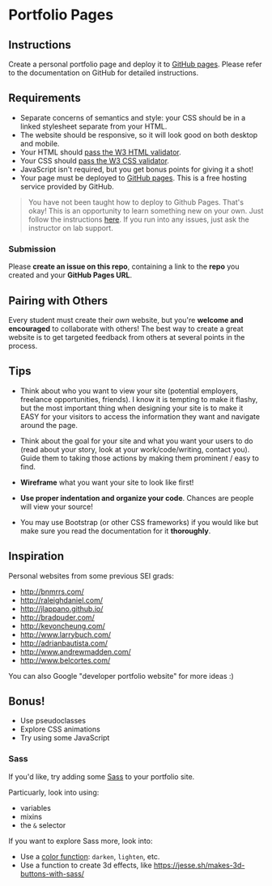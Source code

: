 # Portfolio Pages

## Instructions

Create a personal portfolio page and deploy it to [GitHub pages](https://pages.github.com/). Please refer to the documentation on GitHub for detailed instructions.

## Requirements

- Separate concerns of semantics and style: your CSS should be in a linked stylesheet separate from your HTML.
- The website should be responsive, so it will look good on both desktop and mobile. 
- Your HTML should [pass the W3 HTML validator](https://validator.w3.org/#validate_by_input).
- Your CSS should [pass the W3 CSS validator](https://jigsaw.w3.org/css-validator/#validate_by_input).
- JavaScript isn't required, but you get bonus points for giving it a shot!
- Your page must be deployed to [GitHub pages](https://pages.github.com/). This is a free hosting service provided by GitHub. 

> You have not been taught how to deploy to Github Pages. That's okay! This is an opportunity to learn something new on your own. Just follow the instructions [here](https://pages.github.com/). If you run into any issues, just ask the instructor on lab support.

### Submission

Please **create an issue on this repo**, containing a link to the **repo** you created and your **GitHub Pages URL**.

## Pairing with Others

Every student must create their *own* website, but you're **welcome and encouraged** to collaborate with others! The best way to create a great website is to get targeted feedback from others at several points in the process.

## Tips

* Think about who you want to view your site (potential employers, freelance opportunities, friends). I know it is tempting to make it flashy, but the most important thing when designing your site is to make it EASY for your visitors to access the information they want and navigate around the page.

* Think about the goal for your site and what you want your users to do (read about your story, look at your work/code/writing, contact you). Guide them to taking those actions by making them prominent / easy to find.

* **Wireframe** what you want your site to look like first!

* **Use proper indentation and organize your code**. Chances are people will view your source!

* You may use Bootstrap (or other CSS frameworks) if you would like but make sure you read the documentation for it **thoroughly**.

## Inspiration

Personal websites from some previous SEI grads:

* http://bnmrrs.com/
* http://raleighdaniel.com/
* http://jlappano.github.io/
* http://bradpuder.com/
* http://kevoncheung.com/
* http://www.larrybuch.com/
* http://adrianbautista.com/
* http://www.andrewmadden.com/
* http://www.belcortes.com/

You can also Google "developer portfolio website" for more ideas :)

## Bonus!

* Use pseudoclasses
* Explore CSS animations
* Try using some JavaScript

### Sass

If you'd like, try adding some [Sass](http://sass-lang.com/) to your portfolio site.

Particuarly, look into using:

- variables
- mixins
- the `&` selector

If you want to explore Sass more, look into:

- Use a [color function](http://sass-lang.com/documentation/Sass/Script/Functions.html): `darken`, `lighten`, etc.
- Use a function to create 3d effects, like https://jesse.sh/makes-3d-buttons-with-sass/
